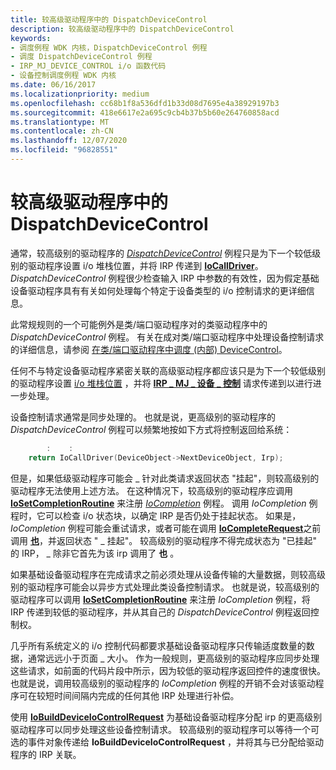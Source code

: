 ```yaml
---
title: 较高级驱动程序中的 DispatchDeviceControl
description: 较高级驱动程序中的 DispatchDeviceControl
keywords:
- 调度例程 WDK 内核，DispatchDeviceControl 例程
- 调度 DispatchDeviceControl 例程
- IRP_MJ_DEVICE_CONTROL i/o 函数代码
- 设备控制调度例程 WDK 内核
ms.date: 06/16/2017
ms.localizationpriority: medium
ms.openlocfilehash: cc68b1f8a536dfd1b33d08d7695e4a38929197b3
ms.sourcegitcommit: 418e6617e2a695c9cb4b37b5b60e264760858acd
ms.translationtype: MT
ms.contentlocale: zh-CN
ms.lasthandoff: 12/07/2020
ms.locfileid: "96828551"
---
```

# <a name="dispatchdevicecontrol-in-higher-level-drivers"></a>较高级驱动程序中的 DispatchDeviceControl





通常，较高级别的驱动程序的 [*DispatchDeviceControl*](/windows-hardware/drivers/ddi/wdm/nc-wdm-driver_dispatch) 例程只是为下一个较低级别的驱动程序设置 i/o 堆栈位置，并将 IRP 传递到 [**IoCallDriver**](/windows-hardware/drivers/ddi/wdm/nf-wdm-iocalldriver)。 *DispatchDeviceControl* 例程很少检查输入 IRP 中参数的有效性，因为假定基础设备驱动程序具有有关如何处理每个特定于设备类型的 i/o 控制请求的更详细信息。

此常规规则的一个可能例外是类/端口驱动程序对的类驱动程序中的 *DispatchDeviceControl* 例程。 有关在成对类/端口驱动程序中处理设备控制请求的详细信息，请参阅 [在类/端口驱动程序中调度 (内部) DeviceControl](dispatch-internal-devicecontrol-in-class-port-drivers.md)。

任何不与特定设备驱动程序紧密关联的高级驱动程序都应该只是为下一个较低级别的驱动程序设置 [i/o 堆栈位置](i-o-stack-locations.md) ，并将 [**IRP \_ MJ \_ 设备 \_ 控制**](./irp-mj-device-control.md) 请求传递到以进行进一步处理。

设备控制请求通常是同步处理的。 也就是说，更高级别的驱动程序的 *DispatchDeviceControl* 例程可以频繁地按如下方式将控制返回给系统：

```cpp
        :    : 
    return IoCallDriver(DeviceObject->NextDeviceObject, Irp);
```

但是，如果低级驱动程序可能会 \_ 针对此类请求返回状态 "挂起"，则较高级别的驱动程序无法使用上述方法。 在这种情况下，较高级别的驱动程序应调用 [**IoSetCompletionRoutine**](/windows-hardware/drivers/ddi/wdm/nf-wdm-iosetcompletionroutine) 来注册 [*IoCompletion*](/windows-hardware/drivers/ddi/wdm/nc-wdm-io_completion_routine) 例程。 调用 *IoCompletion* 例程时，它可以检查 i/o 状态块，以确定 IRP 是否仍处于挂起状态。 如果是， *IoCompletion* 例程可能会重试请求，或者可能在调用 [**IoCompleteRequest**](/windows-hardware/drivers/ddi/wdm/nf-wdm-iocompleterequest)之前调用 [**也**](/windows-hardware/drivers/ddi/wdm/nf-wdm-iomarkirppending)，并返回状态 " \_ 挂起"。 较高级别的驱动程序不得完成状态为 "已挂起" 的 IRP， \_ 除非它首先为该 irp 调用了 **也** 。

如果基础设备驱动程序在完成请求之前必须处理从设备传输的大量数据，则较高级别的驱动程序可能会以异步方式处理此类设备控制请求。 也就是说，较高级别的驱动程序可以调用 [**IoSetCompletionRoutine**](/windows-hardware/drivers/ddi/wdm/nf-wdm-iosetcompletionroutine) 来注册 *IoCompletion* 例程，将 IRP 传递到较低的驱动程序，并从其自己的 *DispatchDeviceControl* 例程返回控制权。

几乎所有系统定义的 i/o 控制代码都要求基础设备驱动程序只传输适度数量的数据，通常远远小于页面 \_ 大小。 作为一般规则，更高级别的驱动程序应同步处理这些请求，如前面的代码片段中所示，因为较低的驱动程序返回控件的速度很快。 也就是说，调用较高级别的驱动程序的 *IoCompletion* 例程的开销不会对该驱动程序可在较短时间间隔内完成的任何其他 IRP 处理进行补偿。

使用 [**IoBuildDeviceIoControlRequest**](/windows-hardware/drivers/ddi/wdm/nf-wdm-iobuilddeviceiocontrolrequest) 为基础设备驱动程序分配 irp 的更高级别驱动程序可以同步处理这些设备控制请求。 较高级别的驱动程序可以等待一个可选的事件对象传递给 **IoBuildDeviceIoControlRequest** ，并将其与已分配给驱动程序的 IRP 关联。

 


